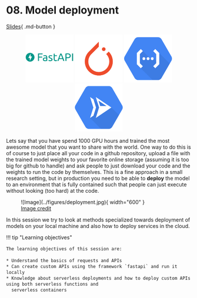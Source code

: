 # 08. Model deployment

[Slides](../slides/Deployment.pdf){ .md-button }

<p align="center">
  <img src="../figures/icons/fastapi.png" width="130">
  <img src="../figures/icons/pytorch.png" width="130">
  <img src="../figures/icons/functions.png" width="130">
  <img src="../figures/icons/run.png" width="130">
</p>

Lets say that you have spend 1000 GPU hours and trained the most awesome model that you want to share with the
world. One way to do this is of course to just place all your code in a github repository, upload a file with
the trained model weights to your favorite online storage (assuming it is too big for github to handle) and
ask people to just download your code and the weights to run the code by themselves. This is a fine approach in a small
research setting, but in production you need to be able to **deploy** the model to an environment that is fully
contained such that people can just execute without looking (too hard) at the code.

<figure markdown>
  ![Image](../figures/deployment.jpg){ width="600" }
  <figcaption> <a href="https://soliditydeveloper.com/deployments"> Image credit </a> </figcaption>
</figure>

In this session we try to look at methods specialized towards deployment of models on your local machine and
also how to deploy services in the cloud.

!!! tip "Learning objectives"

    The learning objectives of this session are:

    * Understand the basics of requests and APIs
    * Can create custom APIs using the framework `fastapi` and run it locally
    * Knowledge about serverless deployments and how to deploy custom APIs using both serverless functions and
      serverless containers
